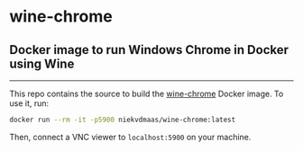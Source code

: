 # wine-chrome
## Docker image to run Windows Chrome in Docker using Wine
---

This repo contains the source to build the [wine-chrome](https://hub.docker.com/repository/docker/niekvdmaas/wine-chrome) Docker image. To use it, run:

```bash
docker run --rm -it -p5900 niekvdmaas/wine-chrome:latest
```

Then, connect a VNC viewer to ``localhost:5900`` on your machine.